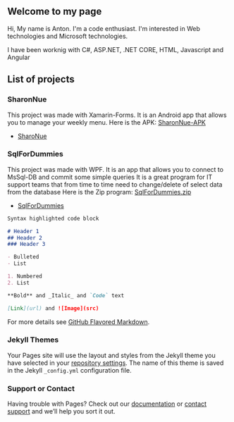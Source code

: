 ## Welcome to my page

Hi, My name is Anton. I'm a code enthusiast. 
I'm interested in Web technologies and Microsoft technologies. 

I have been worknig with C#, ASP.NET, .NET CORE, HTML, Javascript and Angular

## List of projects

### **SharonNue**
This project was made with Xamarin-Forms.
It is an Android app that allows you to manage your weekly menu. 
Here is the APK: [SharonNue-APK](https://github.com/totallost/myInfo/raw/master/Sharonue.Sharonue.apk)   
- [SharoNue](https://github.com/totallost/SharoNue)

### **SqlForDummies**
This project was made with WPF. 
It is an app that allows you to connect to MsSql-DB and commit some simple queries
It is a great program for IT support teams that from time to time need to change/delete of select data from the database 
Here is the Zip program: [SqlForDummies.zip]()
- [SqlForDummies](https://github.com/totallost/SqlForDummies)


```markdown
Syntax highlighted code block

# Header 1
## Header 2
### Header 3

- Bulleted
- List

1. Numbered
2. List

**Bold** and _Italic_ and `Code` text

[Link](url) and ![Image](src)
```

For more details see [GitHub Flavored Markdown](https://guides.github.com/features/mastering-markdown/).

### Jekyll Themes

Your Pages site will use the layout and styles from the Jekyll theme you have selected in your [repository settings](https://github.com/totallost/myInfo/settings). The name of this theme is saved in the Jekyll `_config.yml` configuration file.

### Support or Contact

Having trouble with Pages? Check out our [documentation](https://help.github.com/categories/github-pages-basics/) or [contact support](https://github.com/contact) and we’ll help you sort it out.
